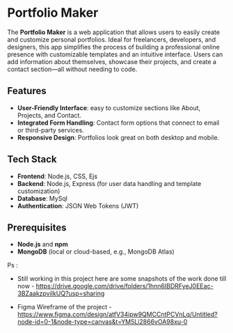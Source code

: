 # Portfolio Maker

The **Portfolio Maker** is a web application that allows users to easily create and customize personal portfolios. Ideal for freelancers, developers, and designers, this app simplifies the process of building a professional online presence with customizable templates and an intuitive interface. Users can add information about themselves, showcase their projects, and create a contact section—all without needing to code.

## Features

- **User-Friendly Interface**: easy to customize sections like About, Projects, and Contact.
- **Integrated Form Handling**: Contact form options that connect to email or third-party services.
- **Responsive Design**: Portfolios look great on both desktop and mobile.

## Tech Stack

- **Frontend**: Node.js, CSS, Ejs
- **Backend**: Node.js, Express (for user data handling and template customization)
- **Database**: MySql
- **Authentication**: JSON Web Tokens (JWT)

## Prerequisites

- **Node.js** and **npm**
- **MongoDB** (local or cloud-based, e.g., MongoDB Atlas)



Ps :
- Still working in this project here are some snapshots of the work done till now - https://drive.google.com/drive/folders/1hnn6IBDRFyeJ0EEac-3BZaakzpviIkUQ?usp=sharing

- Figma Wireframe of the project - https://www.figma.com/design/atfV34ipw9QMCCntPCVnLq/Untitled?node-id=0-1&node-type=canvas&t=YM5Li2866vOA98xu-0 
